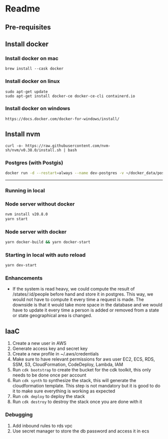 # Readme


## Pre-requisites

## Install docker

### Install docker on mac

```
brew install --cask docker
```

### Install docker on linux

```
sudo apt-get update
sudo apt-get install docker-ce docker-ce-cli containerd.io
```

### Install docker on windows

```
https://docs.docker.com/docker-for-windows/install/
```

## Install nvm


```
curl -o- https://raw.githubusercontent.com/nvm-sh/nvm/v0.38.0/install.sh | bash
```
### Postgres (with Postgis)

```bash
docker run -d --restart=always --name dev-postgres -v ~/docker_data/postgres:/var/lib/postgresql/data -e POSTGRES_USER=postgres -e POSTGRES_PASSWORD=postgres -e POSTGRES_DB=test -d -p 5432:5432 postgis/postgis:14-3.3
```


---


### Running in local


### Node server without docker
```bash
nvm install v20.8.0
yarn start
```

### Node server with docker

```bash
yarn docker-build && yarn docker-start
```

### Starting in local with auto reload

```bash
yarn dev-start
```


### Enhancements

- If the system is read heavy, we could compute the result of /states/:id/people before hand and store it in postgres. This way, we would not have to compute it every time a request is made. The downside is that it would take more space in the database and we would have to update it every time a person is added or removed from a state or state geographical area is changed.

## IaaC

1. Create a new user in AWS
2. Generate access key and secret key
3. Create a new profile in ~/.aws/credentials
4. Make sure to have relevant permissions for aws user
    EC2, ECS, RDS, SSM, S3, CloudFormation, CodeDeploy, Lambda, IAM
5. Run `cdk bootstrap` to create the bucket for the cdk toolkit, this only needs to be done once per account
6. Run `cdk synth` to synthesize the stack, this will generate the cloudformation template. This step is not mandatory but it is good to do it to make sure everything is working as expected
7. Run `cdk deploy` to deploy the stack
8. Run `cdk destroy` to destroy the stack once you are done with it



### Debugging

1. Add inbound rules to rds vpc
2. Use secret manager to store the db password and access it in ecs